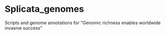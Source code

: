 # Splicata_genomes
Scripts and genome annotations for "Genomic richness enables worldwide invasive success"
